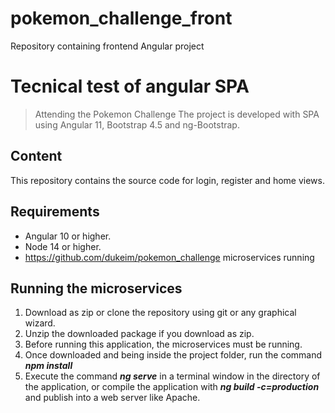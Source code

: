 # pokemon_challenge_front
Repository containing frontend Angular project 

# Tecnical test of angular SPA
> Attending the Pokemon Challenge 
> The project is developed with SPA using Angular 11, Bootstrap 4.5 and ng-Bootstrap.

## Content
This repository contains the source code for login, register and home views.

## Requirements 
* Angular 10 or higher.
* Node 14 or higher. 
* <https://github.com/dukeim/pokemon_challenge> microservices running

## Running the microservices
1. Download as zip or clone the repository using git or any graphical wizard.
2. Unzip the downloaded package if you download as zip.
3. Before running this application, the microservices must be running.
4. Once downloaded and being inside the project folder, run the command ***npm install*** 
5. Execute the command ***ng serve*** in a terminal window in the directory of the application,
   or compile the application with ***ng build -c=production*** and publish into a web server like Apache.

